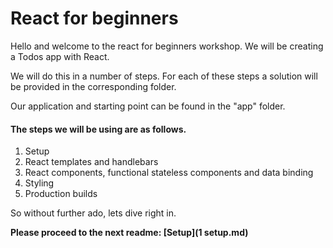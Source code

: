 # React for beginners

Hello and welcome to the react for beginners workshop. 
We will be creating a Todos app with React. 

We will do this in a number of steps. For each of these steps a solution will be provided in the corresponding folder.

Our application and starting point can be found in the "app" folder.

#### The steps we will be using are as follows.

1. Setup
2. React templates and handlebars
3. React components, functional stateless components and data binding
4. Styling
5. Production builds

So without further ado, lets dive right in.

**Please proceed to the next readme: [Setup](1 setup.md)** 
